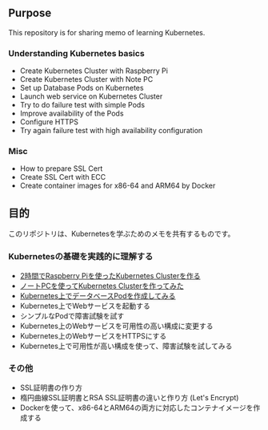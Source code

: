 ## Purpose
This repository is for sharing memo of learning Kubernetes.

### Understanding Kubernetes basics

- Create Kubernetes Cluster with Raspberry Pi
- Create Kubernetes Cluster with Note PC
- Set up Database Pods on Kubernetes
- Launch web service on Kubernetes Cluster
- Try to do failure test with simple Pods
- Improve availability of the Pods
- Configure HTTPS
- Try again failure test with high availability configuration

### Misc

- How to prepare SSL Cert
- Create SSL Cert with ECC
- Create container images for x86-64 and ARM64 by Docker


## 目的

このリポジトリは、Kubernetesを学ぶためのメモを共有するものです。

### Kubernetesの基礎を実践的に理解する

- [2時間でRaspberry Piを使ったKubernetes Clusterを作る](https://github.com/fujitake/k8slearn/blob/main/docs/20210614_configure_k3s_w_rasppi_jp.md)
- [ノートPCを使ってKubernetes Clusterを作ってみた](https://github.com/fujitake/k8slearn/blob/main/docs/20210614_configure_k3s_w_notepc.md)
- [Kubernetes上でデータベースPodを作成してみる​](https://github.com/fujitake/k8slearn/blob/main/docs/20210614_setup_db_pods.md)
- Kubernetes上でWebサービスを起動する
- シンプルなPodで障害試験を試す
- Kubernetes上のWebサービスを可用性の高い構成に変更する
- Kubernetes上のWebサービスをHTTPSにする
- Kubernetes上で可用性が高い構成を使って、障害試験を試してみる

### その他

- SSL証明書の作り方
- 楕円曲線SSL証明書とRSA SSL証明書の違いと作り方 (Let's Encrypt)
- Dockerを使って、x86-64とARM64の両方に対応したコンテナイメージを作成する
